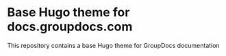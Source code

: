 # Base Hugo theme for docs.groupdocs.com

This repository contains a base Hugo theme for GroupDocs documentation